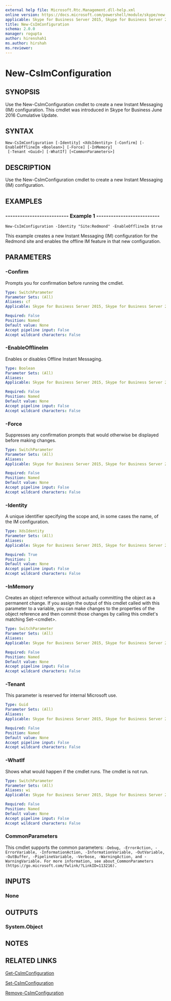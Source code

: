 ```yaml
---
external help file: Microsoft.Rtc.Management.dll-help.xml
online version: https://docs.microsoft.com/powershell/module/skype/new-csimconfiguration
applicable: Skype for Business Server 2015, Skype for Business Server 2019
title: New-CsImConfiguration
schema: 2.0.0
manager: rogupta
author: hirenshah1
ms.author: hirshah
ms.reviewer:
---
```


# New-CsImConfiguration

## SYNOPSIS
Use the New-CsImConfiguration cmdlet to create a new Instant Messaging (IM) configuration. This cmdlet was introduced in Skype for Business June 2016 Cumulative Update.


## SYNTAX

```
New-CsImConfiguration [-Identity] <XdsIdentity> [-Confirm] [-EnableOfflineIm <Boolean>] [-Force] [-InMemory]
 [-Tenant <Guid>] [-WhatIf] [<CommonParameters>]
```

## DESCRIPTION
Use the New-CsImConfiguration cmdlet to create a new Instant Messaging (IM) configuration.

## EXAMPLES

### -------------------------- Example 1 --------------------------
```
New-CsImConfiguration -Identity "Site:Redmond" -EnableOfflineIm $true
```

This example creates a new Instant Messaging (IM) configuration for the Redmond site and enables the offline IM feature in that new configuration.

## PARAMETERS

### -Confirm
Prompts you for confirmation before running the cmdlet.

```yaml
Type: SwitchParameter
Parameter Sets: (All)
Aliases: cf
Applicable: Skype for Business Server 2015, Skype for Business Server 2019

Required: False
Position: Named
Default value: None
Accept pipeline input: False
Accept wildcard characters: False
```

### -EnableOfflineIm
Enables or disables Offline Instant Messaging.

```yaml
Type: Boolean
Parameter Sets: (All)
Aliases: 
Applicable: Skype for Business Server 2015, Skype for Business Server 2019

Required: False
Position: Named
Default value: None
Accept pipeline input: False
Accept wildcard characters: False
```

### -Force
Suppresses any confirmation prompts that would otherwise be displayed before making changes.

```yaml
Type: SwitchParameter
Parameter Sets: (All)
Aliases: 
Applicable: Skype for Business Server 2015, Skype for Business Server 2019

Required: False
Position: Named
Default value: None
Accept pipeline input: False
Accept wildcard characters: False
```

### -Identity
A unique identifier specifying the scope and, in some cases the name, of the IM configuration.

```yaml
Type: XdsIdentity
Parameter Sets: (All)
Aliases: 
Applicable: Skype for Business Server 2015, Skype for Business Server 2019

Required: True
Position: 1
Default value: None
Accept pipeline input: False
Accept wildcard characters: False
```

### -InMemory
Creates an object reference without actually committing the object as a permanent change. If you assign the output of this cmdlet called with this parameter to a variable, you can make changes to the properties of the object reference and then commit those changes by calling this cmdlet's matching Set-\<cmdlet\>.

```yaml
Type: SwitchParameter
Parameter Sets: (All)
Aliases: 
Applicable: Skype for Business Server 2015, Skype for Business Server 2019

Required: False
Position: Named
Default value: None
Accept pipeline input: False
Accept wildcard characters: False
```

### -Tenant
This parameter is reserved for internal Microsoft use.

```yaml
Type: Guid
Parameter Sets: (All)
Aliases: 
Applicable: Skype for Business Server 2015, Skype for Business Server 2019

Required: False
Position: Named
Default value: None
Accept pipeline input: False
Accept wildcard characters: False
```

### -WhatIf
Shows what would happen if the cmdlet runs. The cmdlet is not run.

```yaml
Type: SwitchParameter
Parameter Sets: (All)
Aliases: wi
Applicable: Skype for Business Server 2015, Skype for Business Server 2019

Required: False
Position: Named
Default value: None
Accept pipeline input: False
Accept wildcard characters: False
```

### CommonParameters
This cmdlet supports the common parameters: `-Debug, -ErrorAction, -ErrorVariable, -InformationAction, -InformationVariable, -OutVariable, -OutBuffer, -PipelineVariable, -Verbose, -WarningAction, and -WarningVariable. For more information, see about_CommonParameters (https://go.microsoft.com/fwlink/?LinkID=113216).`

## INPUTS

### None

## OUTPUTS

### System.Object

## NOTES

## RELATED LINKS
[Get-CsImConfiguration](https://docs.microsoft.com/powershell/module/skype/get-csimconfiguration?view=skype-ps)

[Set-CsImConfiguration](https://docs.microsoft.com/powershell/module/skype/set-csimconfiguration?view=skype-ps)

[Remove-CsImConfiguration](https://docs.microsoft.com/powershell/module/skype/remove-csimconfiguration?view=skype-ps)
